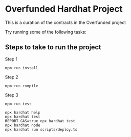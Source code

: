 # Overfunded Hardhat Project
This is a curation of the contracts in the Overfunded project

Try running some of the following tasks:


## Steps to take to run the project
Step 1
```shell
npm run install
```
Step 2
```shell
npm run compile
```
Step 3
```shell
npm run test
```


```shell
npx hardhat help
npx hardhat test
REPORT_GAS=true npx hardhat test
npx hardhat node
npx hardhat run scripts/deploy.ts
```
